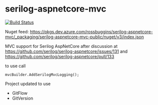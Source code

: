 # serilog-aspnetcore-mvc

[![Build Status](https://dev.azure.com/rossbuggins/serilog-aspnetcore-mvc/_apis/build/status/rossbuggins.serilog-aspnetcore-mvc?branchName=master)](https://dev.azure.com/rossbuggins/serilog-aspnetcore-mvc/_build/latest?definitionId=3&branchName=master)

Nuget feed:
https://pkgs.dev.azure.com/rossbuggins/serilog-aspnetcore-mvc/_packaging/serilog-aspnetcore-mvc-public/nuget/v3/index.json


MVC support for Serilog AspNetCore after discussion at https://github.com/serilog/serilog-aspnetcore/issues/131 and https://github.com/serilog/serilog-aspnetcore/pull/133

to use call 
```
mvcBuilder.AddSerilogMvcLogging();
```

Project updated to use

- GitFlow
- GitVersion

